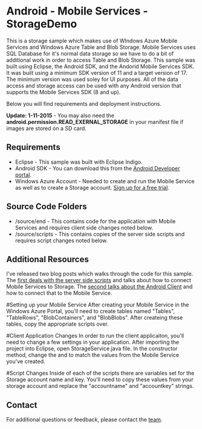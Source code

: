 ﻿# Android - Mobile Services - StorageDemo
This is a storage sample which makes use of WIndows Azure Mobile Services and Windows Azure Table and Blob Storage.  Mobile Services uses SQL Database for it's normal data storage so we have to do a bit of additional work in order to access Table and Blob Storage.  This sample was built using Eclipse, the Android SDK, and the Andorid Mobile Services SDK.  It was built using a minimum SDK version of 11 and a target version of 17.  The minimum version was used soley for UI purposes.  All of the data access and storage access can be used with any Android version that supports the Mobile Services SDK (8 and up).

Below you will find requirements and deployment instructions.

**Update: 1-11-2015** - You may also need the **android.permission.READ_EXERNAL_STORAGE** in your manifest file if images are stored on a SD card.

## Requirements
* Eclipse - This sample was built with Eclipse Indigo.
* Android SDK - You can download this from the [Android Developer portal](http://developer.android.com/sdk/index.html).
* Windows Azure Account - Needed to create and run the Mobile Service as well as to create a Storage account.  [Sign up for a free trial](https://www.windowsazure.com/en-us/pricing/free-trial/).

## Source Code Folders
* /source/end - This contains code for the application with Mobile Services and requires client side changes noted below.
* /source/scripts - This contains copies of the server side scripts and requires script changes noted below.

## Additional Resources
I've released two blog posts which walks through the code for this sample.  The [first deals with the server side scripts](http://chrisrisner.com/Mobile-Services-and-Windows-Azure-Storage) and talks about how to connect Mobile Services to Storage.  The [second talks about the Android Client](http://chrisrisner.com/Android-and-Mobile-Services-and-Windows-Azure-Storage) and how to connect that to the Mobile Service.


#Setting up your Mobile Service
After creating your Mobile Service in the Windows Azure Portal, you'll need to create tables named "Tables", "TableRows", "BlobContainers", and "BlobBlobs".  After createing these tables, copy the appropriate scripts over.

#Client Application Changes
In order to run the client applicaiton, you'll need to change a few settings in your application.  After importing the project into Eclipse, open StorageService.java file.  In the constructor method, change the <mobileserviceurl> and <applicationkey> to match the values from the Mobile Service you've created.

#Script Changes
Inside of each of the scripts there are variables set for the Storage account name and key.  You'll need to copy these values from your storage account and replace the "accountname" and "accountkey" strings.

## Contact

For additional questions or feedback, please contact the [team](mailto:chrisner@microsoft.com).

